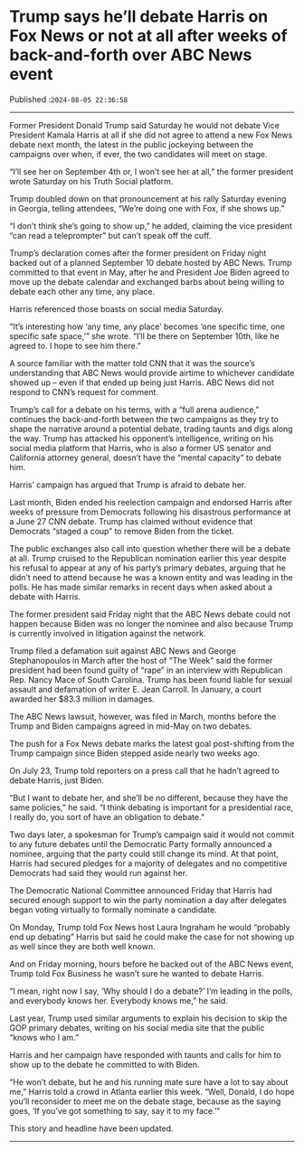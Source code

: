 # Trump says he’ll debate Harris on Fox News or not at all after weeks of back-and-forth over ABC News event

Published :`2024-08-05 22:36:58`

---

Former President Donald Trump said Saturday he would not debate Vice President Kamala Harris at all if she did not agree to attend a new Fox News debate next month, the latest in the public jockeying between the campaigns over when, if ever, the two candidates will meet on stage.

“I’ll see her on September 4th or, I won’t see her at all,” the former president wrote Saturday on his Truth Social platform.

Trump doubled down on that pronouncement at his rally Saturday evening in Georgia, telling attendees, “We’re doing one with Fox, if she shows up.”

“I don’t think she’s going to show up,” he added, claiming the vice president “can read a teleprompter” but can’t speak off the cuff.

Trump’s declaration comes after the former president on Friday night backed out of a planned September 10 debate hosted by ABC News. Trump committed to that event in May, after he and President Joe Biden agreed to move up the debate calendar and exchanged barbs about being willing to debate each other any time, any place.

Harris referenced those boasts on social media Saturday.

“It’s interesting how ‘any time, any place’ becomes ‘one specific time, one specific safe space,’” she wrote. “I’ll be there on September 10th, like he agreed to. I hope to see him there.”

A source familiar with the matter told CNN that it was the source’s understanding that ABC News would provide airtime to whichever candidate showed up – even if that ended up being just Harris. ABC News did not respond to CNN’s request for comment.

Trump’s call for a debate on his terms, with a “full arena audience,” continues the back-and-forth between the two campaigns as they try to shape the narrative around a potential debate, trading taunts and digs along the way. Trump has attacked his opponent’s intelligence, writing on his social media platform that Harris, who is also a former US senator and California attorney general, doesn’t have the “mental capacity” to debate him.

Harris’ campaign has argued that Trump is afraid to debate her.

Last month, Biden ended his reelection campaign and endorsed Harris after weeks of pressure from Democrats following his disastrous performance at a June 27 CNN debate. Trump has claimed without evidence that Democrats “staged a coup” to remove Biden from the ticket.

The public exchanges also call into question whether there will be a debate at all. Trump cruised to the Republican nomination earlier this year despite his refusal to appear at any of his party’s primary debates, arguing that he didn’t need to attend because he was a known entity and was leading in the polls. He has made similar remarks in recent days when asked about a debate with Harris.

The former president said Friday night that the ABC News debate could not happen because Biden was no longer the nominee and also because Trump is currently involved in litigation against the network.

Trump filed a defamation suit against ABC News and George Stephanopoulos in March after the host of “The Week” said the former president had been found guilty of “rape” in an interview with Republican Rep. Nancy Mace of South Carolina. Trump has been found liable for sexual assault and defamation of writer E. Jean Carroll. In January, a court awarded her $83.3 million in damages.

The ABC News lawsuit, however, was filed in March, months before the Trump and Biden campaigns agreed in mid-May on two debates.

The push for a Fox News debate marks the latest goal post-shifting from the Trump campaign since Biden stepped aside nearly two weeks ago.

On July 23, Trump told reporters on a press call that he hadn’t agreed to debate Harris, just Biden.

“But I want to debate her, and she’ll be no different, because they have the same policies,” he said. “I think debating is important for a presidential race, I really do, you sort of have an obligation to debate.”

Two days later, a spokesman for Trump’s campaign said it would not commit to any future debates until the Democratic Party formally announced a nominee, arguing that the party could still change its mind. At that point, Harris had secured pledges for a majority of delegates and no competitive Democrats had said they would run against her.

The Democratic National Committee announced Friday that Harris had secured enough support to win the party nomination a day after delegates began voting virtually to formally nominate a candidate.

On Monday, Trump told Fox News host Laura Ingraham he would “probably end up debating” Harris but said he could make the case for not showing up as well since they are both well known.

And on Friday morning, hours before he backed out of the ABC News event, Trump told Fox Business he wasn’t sure he wanted to debate Harris.

“I mean, right now I say, ‘Why should I do a debate?’ I’m leading in the polls, and everybody knows her. Everybody knows me,” he said.

Last year, Trump used similar arguments to explain his decision to skip the GOP primary debates, writing on his social media site that the public “knows who I am.”

Harris and her campaign have responded with taunts and calls for him to show up to the debate he committed to with Biden.

“He won’t debate, but he and his running mate sure have a lot to say about me,” Harris told a crowd in Atlanta earlier this week. “Well, Donald, I do hope you’ll reconsider to meet me on the debate stage, because as the saying goes, ‘If you’ve got something to say, say it to my face.’”

This story and headline have been updated.

---

